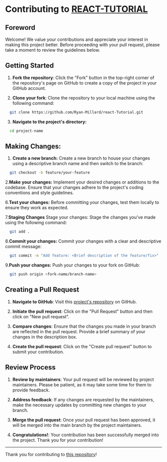 # Contributing to [REACT-TUTORIAL](https://github.com/Ryan-Millard/React-Tutorial)

## Foreword

Welcome! We value your contributions and appreciate your interest in making this project better. Before proceeding with your pull request, please take a moment to review the guidelines below.

## Getting Started

1. **Fork the repository**: Click the "Fork" button in the top-right corner of the repository's page on GitHub to create a copy of the project in your GitHub account.

2. **Clone your fork**: Clone the repository to your local machine using the following command:
```bash
  git clone https://github.com/Ryan-Millard/react-Tutorial.git
```

3. **Navigate to the project's directory:**
```bash
  cd project-name
```

## Making Changes:
1. **Create a new branch:** Create a new branch to house your changes using a descriptive branch name and then switch to the branch:
```bash
  git checkout -b feature/your-feature
```

2.**Make your changes:**
Implement your desired changes or additions to the codebase. Ensure that your changes adhere to the project's coding conventions and style guidelines.

6.**Test your changes:**
Before committing your changes, test them locally to ensure they work as expected.

7.**Staging Changes**
Stage your changes: Stage the changes you've made using the following command:
```bash
  git add .
```

8.**Commit your changes:**
Commit your changes with a clear and descriptive commit message:
```bash
  git commit -m "Add feature: <Brief description of the feature/fix>"
```

9.**Push your changes:**
Push your changes to your fork on GitHub:
```bash
  git push origin <fork-name/branch-name>
```

## Creating a Pull Request

1. **Navigate to GitHub**: Visit this [project's repository](https://github.com/project-owner/React-Tutorial) on GitHub.

2. **Initiate the pull request**: Click on the "Pull Request" button and then click on "New pull request".

3. **Compare changes**: Ensure that the changes you made in your branch are reflected in the pull request. Provide a brief summary of your changes in the description box.

4. **Create the pull request**: Click on the "Create pull request" button to submit your contribution.

## Review Process

1. **Review by maintainers**: Your pull request will be reviewed by project maintainers. Please be patient, as it may take some time for them to provide feedback.

2. **Address feedback**: If any changes are requested by the maintainers, make the necessary updates by committing new changes to your branch.

3. **Merge the pull request**: Once your pull request has been approved, it will be merged into the main branch by the project maintainers.

4. **Congratulations!**: Your contribution has been successfully merged into the project. Thank you for your contribution!

---

Thank you for contributing to [this repository](https://github.com/Ryan-Millard/React-Tutorial)!

